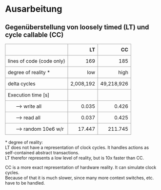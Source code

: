 # Ausarbeitung

## Gegenüberstellung von loosely timed (LT) und cycle callable (CC)

|                           |        LT |         CC |
|---------------------------|----------:|-----------:|
| lines of code (code only) |       169 |        185 |
| degree of reality *       |       low |       high |
| delta cycles              | 2,008,192 | 49,218,926 |
| Execution time [s]        |           |            |
| &nbsp; &nbsp; &nbsp; --> write all             |     0.035 |      0.426 |
| &nbsp; &nbsp; &nbsp; --> read all              |     0.037 |      0.425 |
| &nbsp; &nbsp; &nbsp; --> random 10e6 w/r       |    17.447 |    211.745 |

<style>
table {
  border-collapse: collapse;
}

td, th {
  border: 1px solid #999;
  padding: 0.5rem;
  text-align: left;
}
</style>

\* degree of reality: \
LT does not have a representation of clock cycles. It handles actions
as self-contained abstract transactions. \
LT therefor represents a low level of reality, but is 10x faster than CC.

CC is a more exact representation of hardware reality. It can simulate
clock cycles. \
Because of that it is much slower, since many more context
switches, etc. have to be handled.
